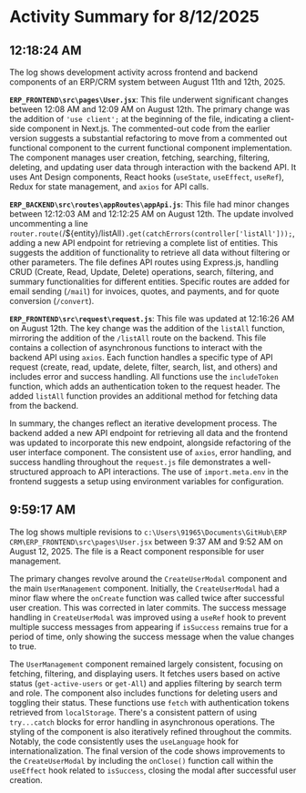 # Activity Summary for 8/12/2025

## 12:18:24 AM
The log shows development activity across frontend and backend components of an ERP/CRM system between August 11th and 12th, 2025.

**`ERP_FRONTEND\src\pages\User.jsx`**: This file underwent significant changes between 12:08 AM and 12:09 AM on August 12th. The primary change was the addition of  `'use client';` at the beginning of the file, indicating a client-side component in Next.js.  The commented-out code from the earlier version suggests a substantial refactoring to move from a commented out functional component to the current functional component implementation. The component manages user creation,  fetching, searching, filtering, deleting, and updating user data through interaction with the backend API.  It uses Ant Design components, React hooks (`useState`, `useEffect`, `useRef`), Redux for state management, and `axios` for API calls.

**`ERP_BACKEND\src\routes\appRoutes\appApi.js`**: This file had minor changes between 12:12:03 AM and 12:12:25 AM on August 12th.  The update involved uncommenting a line `router.route(`/${entity}/listAll`).get(catchErrors(controller['listAll']));`, adding a new API endpoint for retrieving a complete list of entities. This suggests the addition of functionality to retrieve all data without filtering or other parameters. The file defines API routes using Express.js, handling CRUD (Create, Read, Update, Delete) operations, search, filtering, and summary functionalities for different entities.  Specific routes are added for email sending (`/mail`) for invoices, quotes, and payments, and for quote conversion (`/convert`).

**`ERP_FRONTEND\src\request\request.js`**: This file was updated at 12:16:26 AM on August 12th.  The key change was the addition of the `listAll` function, mirroring the addition of the `/listAll` route on the backend.  This file contains a collection of asynchronous functions to interact with the backend API using `axios`. Each function handles a specific type of API request (create, read, update, delete, filter, search, list, and others) and includes error and success handling. All functions use the `includeToken` function, which adds an authentication token to the request header. The added `listAll` function provides an additional method for fetching data from the backend.

In summary, the changes reflect an iterative development process. The backend added a new API endpoint for retrieving all data and the frontend was updated to incorporate this new endpoint, alongside  refactoring of the user interface component.  The consistent use of `axios`, error handling, and success handling throughout the `request.js` file demonstrates a well-structured approach to API interactions.  The use of `import.meta.env` in the frontend suggests a setup using environment variables for configuration.


## 9:59:17 AM
The log shows multiple revisions to `c:\Users\91965\Documents\GitHub\ERP CRM\ERP_FRONTEND\src\pages\User.jsx` between 9:37 AM and 9:52 AM on August 12, 2025.  The file is a React component responsible for user management.

The primary changes revolve around the `CreateUserModal` component and the main `UserManagement` component.  Initially, the `CreateUserModal` had a minor flaw where the `onCreate` function was called twice after successful user creation. This was corrected in later commits.  The success message handling in `CreateUserModal` was improved using a `useRef` hook to prevent multiple success messages from appearing if `isSuccess` remains true for a period of time, only showing the success message when the value changes to true.

The `UserManagement` component remained largely consistent, focusing on fetching, filtering, and displaying users.  It fetches users based on active status (`get-active-users` or `get-All`) and applies filtering by search term and role. The component also includes functions for deleting users and toggling their status.  These functions use `fetch` with authentication tokens retrieved from `localStorage`.  There's a consistent pattern of using `try...catch` blocks for error handling in asynchronous operations.  The styling of the component is also iteratively refined throughout the commits.  Notably, the code consistently uses the `useLanguage` hook for internationalization.  The final version of the code shows improvements to the  `CreateUserModal`  by including the `onClose()` function call within the `useEffect` hook related to `isSuccess`, closing the modal after successful user creation.

